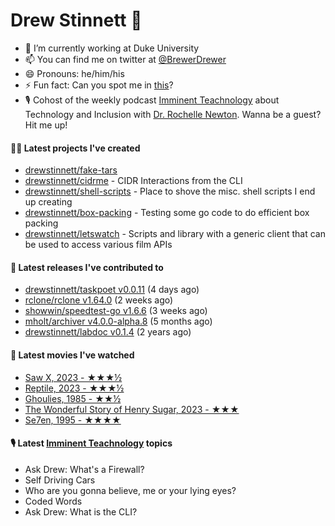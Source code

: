 
# Drew Stinnett 👋

- 🔭 I’m currently working at Duke University
- 📫 You can find me on twitter at [@BrewerDrewer](https://twitter.com/BrewerDrewer)
- 😄 Pronouns: he/him/his
- ⚡ Fun fact: Can you spot me in [this](https://www.youtube.com/watch?v=oL9WnB0qHBA)?
- 🎙 Cohost of the weekly podcast [Imminent Teachnology](https://podcast.imminentteachnology.com/) about Technology and Inclusion with [Dr. Rochelle Newton](https://www.linkedin.com/in/drrochellenewton/). Wanna be a guest? Hit me up!

#### 👨‍💻 Latest projects I've created
- [drewstinnett/fake-tars](https://github.com/drewstinnett/fake-tars)
- [drewstinnett/cidrme](https://github.com/drewstinnett/cidrme) - CIDR Interactions from the CLI
- [drewstinnett/shell-scripts](https://github.com/drewstinnett/shell-scripts) - Place to shove the misc. shell scripts I end up creating
- [drewstinnett/box-packing](https://github.com/drewstinnett/box-packing) - Testing some go code to do efficient box packing
- [drewstinnett/letswatch](https://github.com/drewstinnett/letswatch) - Scripts and library with a generic client that can be used to access various film APIs

#### 🚀 Latest releases I've contributed to
- [drewstinnett/taskpoet v0.0.11](https://github.com/drewstinnett/taskpoet/releases/tag/v0.0.11) (4 days ago)
- [rclone/rclone v1.64.0](https://github.com/rclone/rclone/releases/tag/v1.64.0) (2 weeks ago)
- [showwin/speedtest-go v1.6.6](https://github.com/showwin/speedtest-go/releases/tag/v1.6.6) (3 weeks ago)
- [mholt/archiver v4.0.0-alpha.8](https://github.com/mholt/archiver/releases/tag/v4.0.0-alpha.8) (5 months ago)
- [drewstinnett/labdoc v0.1.4](https://github.com/drewstinnett/labdoc/releases/tag/v0.1.4) (2 years ago)

#### 🍿 Latest movies I've watched
- [Saw X, 2023 - ★★★½](https://letterboxd.com/mondodrew/film/saw-x/)
- [Reptile, 2023 - ★★★½](https://letterboxd.com/mondodrew/film/reptile-2023/)
- [Ghoulies, 1985 - ★★½](https://letterboxd.com/mondodrew/film/ghoulies/)
- [The Wonderful Story of Henry Sugar, 2023 - ★★★](https://letterboxd.com/mondodrew/film/the-wonderful-story-of-henry-sugar/)
- [Se7en, 1995 - ★★★★](https://letterboxd.com/mondodrew/film/se7en/)

#### 🎙 Latest [Imminent Teachnology](https://podcast.imminentteachnology.com/) topics
- Ask Drew: What&#39;s a Firewall?
- Self Driving Cars
- Who are you gonna believe, me or your lying eyes?
- Coded Words
- Ask Drew: What is the CLI?
